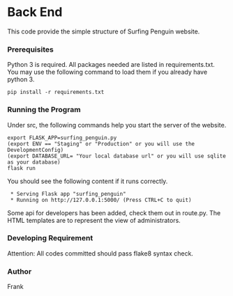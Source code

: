 # Back End
This code provide the simple structure of Surfing Penguin website.

### Prerequisites
Python 3 is required.
All packages needed are listed in requirements.txt.
You may use the following command to load them if you already have python 3.
```
pip install -r requirements.txt
```

### Running the Program
Under src, the following commands help you start the server of the website.
```
export FLASK_APP=surfing_penguin.py
(export ENV == "Staging" or "Production" or you will use the DevelopmentConfig)
(export DATABASE_URL= "Your local database url" or you will use sqlite as your database)
flask run
```

You should see the following content if it runs correctly.
```
 * Serving Flask app "surfing_penguin"
 * Running on http://127.0.0.1:5000/ (Press CTRL+C to quit)
```
Some api for developers has been added, check them out in route.py.
The HTML templates are to represent the view of administrators.

### Developing Requirement
Attention: All codes committed should pass flake8 syntax check.

### Author
Frank
